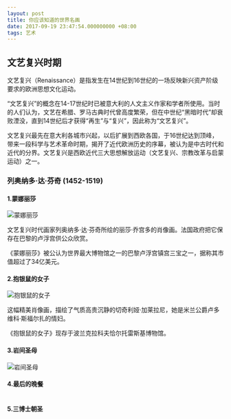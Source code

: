 ```yaml
---
layout: post
title: 你应该知道的世界名画
date: 2017-09-19 23:47:54.000000000 +08:00
tags: 艺术
---
```


## 文艺复兴时期

文艺复兴（Renaissance）是指发生在14世纪到16世纪的一场反映新兴资产阶级要求的欧洲思想文化运动。

“文艺复兴”的概念在14-17世纪时已被意大利的人文主义作家和学者所使用。当时的人们认为，文艺在希腊、罗马古典时代曾高度繁荣，但在中世纪“黑暗时代”却衰败湮没，直到14世纪后才获得“再生”与“复兴”，因此称为“文艺复兴”。
 
文艺复兴最先在意大利各城市兴起，以后扩展到西欧各国，于16世纪达到顶峰，带来一段科学与艺术革命时期，揭开了近代欧洲历史的序幕，被认为是中古时代和近代的分界。文艺复兴是西欧近代三大思想解放运动（文艺复兴、宗教改革与启蒙运动）之一。

### 列奥纳多·达·芬奇 (1452-1519)

#### 1.蒙娜丽莎

![蒙娜丽莎](https://gss2.bdstatic.com/-fo3dSag_xI4khGkpoWK1HF6hhy/baike/w%3D268%3Bg%3D0/sign=52b9549aa5c27d1ea5263cc223eeca53/c8ea15ce36d3d5393086e9fd3b87e950352ab051.jpg)

文艺复兴时代画家列奥纳多·达·芬奇所绘的丽莎·乔宫多的肖像画。法国政府把它保存在巴黎的卢浮宫供公众欣赏。

《蒙娜丽莎》被公认为世界最大博物馆之一的巴黎卢浮宫镇宫三宝之一，据称其市值超过了34亿美元。

#### 2.抱银鼠的女子

![抱银鼠的女子](https://gss1.bdstatic.com/-vo3dSag_xI4khGkpoWK1HF6hhy/baike/w%3D268%3Bg%3D0/sign=7d63bdea033b5bb5bed727f80ee8b204/b7fd5266d0160924fe4f1e5ad40735fae6cd340c.jpg)

这幅精美肖像画，描绘了气质高贵沉静的切奇利娅·加莱拉尼，她是米兰公爵卢多维科·斯福尔扎的情妇。

《抱银鼠的女子》现存于波兰克拉科夫恰尔托雷斯基博物馆。

#### 3.岩间圣母

![岩间圣母](https://timgsa.baidu.com/timg?image&quality=80&size=b9999_10000&sec=1505677876548&di=0a889352565898b60f8930e389bf1842&imgtype=0&src=http%3A%2F%2Fphotocdn.sohu.com%2F20160304%2Fmp61897815_1457085062941_51.jpeg)

#### 4.最后的晚餐

![]()

#### 5.三博士朝圣

![]()